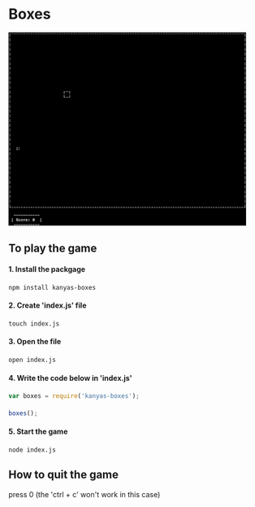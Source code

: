 # Boxes

![](boxes.gif)

## To play the game

#### 1. Install the packgage

```
npm install kanyas-boxes
```

#### 2. Create 'index.js' file

```
touch index.js
```

#### 3. Open the file

```
open index.js
```

#### 4. Write the code below in 'index.js'

```js
var boxes = require('kanyas-boxes');

boxes();
```

#### 5. Start the game

```
node index.js
```

## How to quit the game 

press 0 (the 'ctrl + c' won't work in this case)